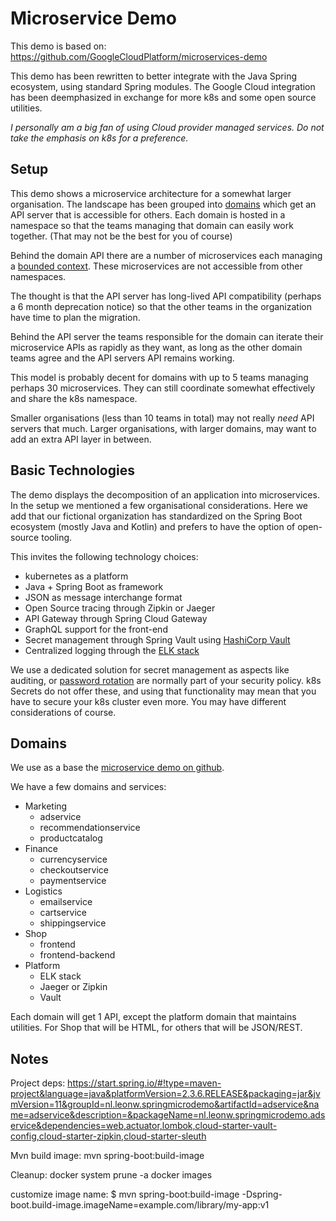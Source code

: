 # Microservice Demo

This demo is based on: https://github.com/GoogleCloudPlatform/microservices-demo

This demo has been rewritten to better integrate with the Java Spring ecosystem, using standard
Spring modules. The Google Cloud integration has been deemphasized in exchange for more k8s
and some open source utilities.

_I personally am a big fan of using Cloud provider managed services. Do not take the emphasis 
on k8s for a preference._ 

## Setup

This demo shows a microservice architecture for a somewhat larger organisation. The landscape has been 
grouped into [domains](https://codeburst.io/ddd-strategic-patterns-how-to-define-bounded-contexts-2dc70927976e)
which get an API server that is accessible for others. Each domain is hosted in a namespace
so that the teams managing that domain can easily work together. (That may not be the best for you of course)

Behind the domain API there are a number of microservices each managing a [bounded context](https://codeburst.io/ddd-strategic-patterns-how-to-define-bounded-contexts-2dc70927976e).
These microservices are not accessible from other namespaces. 

The thought is that the API server has long-lived API compatibility (perhaps a 6 month deprecation notice)
so that the other teams in the organization have time to plan the migration.

Behind the API server the teams responsible for the domain can iterate their microservice APIs as
rapidly as they want, as long as the other domain teams agree and the API servers API remains working.

This model is probably decent for domains with up to 5 teams managing perhaps 30 microservices. They can still coordinate 
somewhat effectively and share the k8s namespace.

Smaller organisations (less than 10 teams in total) may not really _need_ API servers that much. Larger organisations,
with larger domains, may want to add an extra API layer in between.
 
## Basic Technologies

The demo displays the decomposition of an application into microservices. In the setup we mentioned a few organisational 
considerations. Here we add that our fictional organization has standardized on the Spring Boot ecosystem 
(mostly Java and Kotlin) and prefers to have the option of open-source tooling. 

This invites the following technology choices:

- kubernetes as a platform
- Java + Spring Boot as framework
- JSON as message interchange format  
- Open Source tracing through Zipkin or Jaeger
- API Gateway through Spring Cloud Gateway
- GraphQL support for the front-end
- Secret management through Spring Vault using [HashiCorp Vault](https://www.vaultproject.io/) 
- Centralized logging through the [ELK stack](https://www.elastic.co/what-is/elk-stack)

We use a dedicated solution for secret management as aspects like auditing, or [password rotation](https://www.hashicorp.com/resources/painless-password-rotation-hashicorp-vault)
are normally part of your security policy. k8s Secrets do not offer these, and using that functionality may mean
that you have to secure your k8s cluster even more. You may have different considerations of course.

## Domains

We use as a base the [microservice demo on github](https://github.com/GoogleCloudPlatform/microservices-demo). 

We have a few domains and services:
- Marketing
  - adservice
  - recommendationservice
  - productcatalog
- Finance  
  - currencyservice
  - checkoutservice
  - paymentservice
- Logistics
  - emailservice
  - cartservice
  - shippingservice
- Shop
    - frontend
    - frontend-backend  
- Platform
    - ELK stack
    - Jaeger or Zipkin
    - Vault

    
Each domain will get 1 API, except the platform domain that maintains utilities. For Shop that will be HTML, for others that will be JSON/REST.
    
## Notes
   
Project deps: https://start.spring.io/#!type=maven-project&language=java&platformVersion=2.3.6.RELEASE&packaging=jar&jvmVersion=11&groupId=nl.leonw.springmicrodemo&artifactId=adservice&name=adservice&description=&packageName=nl.leonw.springmicrodemo.adservice&dependencies=web,actuator,lombok,cloud-starter-vault-config,cloud-starter-zipkin,cloud-starter-sleuth

Mvn build image: mvn spring-boot:build-image

Cleanup: docker system prune -a
docker images

customize image name: $ mvn spring-boot:build-image -Dspring-boot.build-image.imageName=example.com/library/my-app:v1